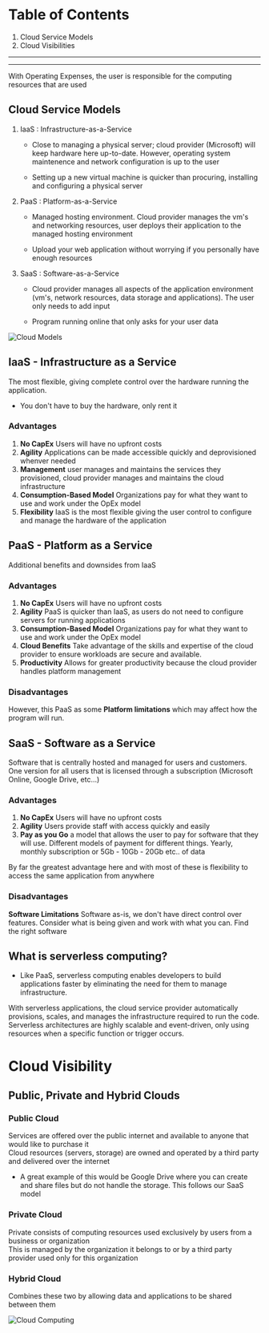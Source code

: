 # Table of Contents
1. Cloud Service Models
2. Cloud Visibilities

---
---

With Operating Expenses, the user is responsible for the computing resources that are used  


## Cloud Service Models

1. IaaS : Infrastructure-as-a-Service
	
	* Close to managing a physical server; cloud provider (Microsoft) will keep hardware here up-to-date. However, operating system maintenence and network configuration is up to the user

	* Setting up a new virtual machine is quicker than procuring, installing and configuring a physical server

2. PaaS : Platform-as-a-Service
	
	* Managed hosting environment. Cloud provider manages the vm's and networking resources, user deploys their application to the managed hosting environment

	* Upload your web application without worrying if you personally have enough resources

3. SaaS : Software-as-a-Service

	* Cloud provider manages all aspects of the application environment (vm's, network resources, data storage and applications). The user only needs to add input

	* Program running online that only asks for your user data

![Cloud Models](https://docs.microsoft.com/en-us/learn/azure-fundamentals/fundamental-azure-concepts/media/iaas-paas-saas-expanded.png#lightbox)


## IaaS - Infrastructure as a Service

The most flexible, giving complete control over the hardware running the application. 

* You don't have to buy the hardware, only rent it

### Advantages

1. **No CapEx** Users will have no upfront costs
2. **Agility** Applications can be made accessible quickly and deprovisioned whenver needed
3. **Management** user manages and maintains the services they provisioned, cloud provider manages and maintains the cloud infrastructure
4. **Consumption-Based Model** Organizations pay for what they want to use and work under the OpEx model
5. **Flexibility** IaaS is the most flexible giving the user control to configure and manage the hardware of the application



## PaaS - Platform as a Service

Additional benefits and downsides from IaaS

### Advantages

1. **No CapEx** Users will have no upfront costs
2. **Agility** PaaS is quicker than IaaS, as users do not need to configure servers for running applications
3. **Consumption-Based Model** Organizations pay for what they want to use and work under the OpEx model
4. **Cloud Benefits** Take advantage of the skills and expertise of the cloud provider to ensure workloads are secure and available. 
5. **Productivity** Allows for greater productivity because the cloud provider handles platform management

### Disadvantages

However, this PaaS as some **Platform limitations** which may affect how the program will run. 

## SaaS - Software as a Service

Software that is centrally hosted and managed for users and customers. One version for all users that is licensed through a subscription (Microsoft Online, Google Drive, etc...)

### Advantages

1. **No CapEx** Users will have no upfront costs
2. **Agility** Users provide staff with access quickly and easily
3. **Pay as you Go** a model that allows the user to pay for software that they will use. Different models of payment for different things. Yearly, monthly subscription or 5Gb - 10Gb - 20Gb etc.. of data

By far the greatest advantage here and with most of these is flexibility to access the same application from anywhere

### Disadvantages

**Software Limitations** Software as-is, we don't have direct control over features. Consider what is being given and work with what you can. Find the right software

## What is serverless computing?

* Like PaaS, serverless computing enables developers to build applications faster by eliminating the need for them to manage infrastructure. 

With serverless applications, the cloud service provider automatically provisions, scales, and manages the infrastructure required to run the code. Serverless architectures are highly scalable and event-driven, only using resources when a specific function or trigger occurs.

# Cloud Visibility

## Public, Private and Hybrid Clouds

### Public Cloud

Services are offered over the public internet and available to anyone that would like to purchase it  
Cloud resources (servers, storage) are owned and operated by a third party and delivered over the internet

* A great example of this would be Google Drive where you can create and share files but do not handle the storage. This follows our SaaS model

### Private Cloud

Private consists of computing resources used exclusively by users from a business or organization  
This is managed by the organization it belongs to or by a third party provider used only for this organization

### Hybrid Cloud

Combines these two by allowing data and applications to be shared between them

![Cloud Computing](https://docs.microsoft.com/en-us/learn/azure-fundamentals/fundamental-azure-concepts/media/cloud-computing-continuum.png)



